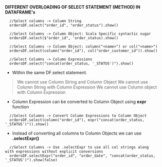 **DIFFERENT OVERLOADING OF SELECT STATEMENT (METHOD) IN DATAFRAME's**
```
  //Select columns -> Column String
  ordersDF.select("order_id", "order_status").show()

  //Select Columns -> Column Object: Scala Specific syntactic sugar
  ordersDF.select($"order_id", 'order_status).show()

  //Select Columns -> Column Object: column("<name>") or col("<name>")
  ordersDF.select(column("order_id"), col("order_customer_id")).show()

  //Select Columns -> Column Expressions
  ordersDF.select("concat(order_status, '_STATUS')").show()
```
- Within the same DF.select statement.
> We cannot use Column String and Column Object
> We cannot use Column String with Column Expression
> We cannot use Column object with Column Expression

- Column Expression can be converted to Column Object using **expr** function
```
  //Select Columns -> Convert Column Expressions to Column Object
  ordersDF.select(column("order_id"), expr("concat(order_status, '_STATUS')")).show()
```
- Instead of converting all columns to Column Objects we can use **.selectExpr(<col strings>)**
```
  //Select Columns -> Use .selectExpr to use all col strings along with expressions without explicit conversions
  ordersDF.selectExpr("order_id", "order_date", "concat(order_status, '_STATUS')").show(false)
```
